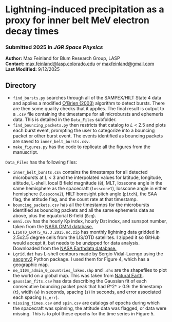 # Lightning-induced precipitation as a proxy for inner belt MeV electron decay times
### Submitted 2025 in *JGR Space Physics*

**Author:** Max Feinland for Blum Research Group, LASP \
**Contact:** max.feinland@lasp.colorado.edu or maxfeinland@gmail.com \
**Last Modified:** 9/12/2025


## Directory
- `find_bursts.py` searches through all of the SAMPEX/HILT State 4 data and applies a modified [O'Brien (2003)](https://doi.org/10.1029/2002JA009784) algorithm to detect bursts. There are then some quality checks that it applies. The final result is output to a `.csv` file containing the timestamps for all microbursts and ephemeris data. This is detailed in the `Data_Files` subfolder.
- `find_bouncing_packets.py` then restricts that catalog to *L* < 2.5 and plots each burst event, prompting the user to categorize into a bouncing packet or other burst event. The events identified as bouncing packets are saved to `inner_belt_bursts.csv`.
- `make_figures.py` has the code to replicate all the figures from the manuscript.

`Data_Files` has the following files:
  - `inner_belt_bursts.csv` contains the timestamps for all detected microbursts at *L* < 3 and the interpolated values for latitude, longitude, altitude, L-shell, local B field magnitude (`B`), MLT, losscone angle in the same hemisphere as the spacecraft (`losscone1`), losscone angle in either hemisphere (`losscone2`), HILT boresight pitch angle (`pitch`), the SAA flag, the attitude flag, and the count rate at that timestamp. 
  - `bouncing_packets.csv` has all the timestamps for the microbursts identified as bouncing packets and all the same ephemeris data as above, plus the equatorial B-field (`Beq`). 
  - `omni.csv` has the hourly Kp index, hourly Dst index, and sunspot number, taken from the [NASA OMNI database.](https://omniweb.gsfc.nasa.gov/)
  - `LISOTD_LRMTS_V2.3.2015.nc.zip` has monthly lightning data gridded in 2.5x2.5 degree cells from the LIS/OTD satellites. I zipped it so GitHub would accept it, but needs to be unzipped for data analysis. Downloaded from the [NASA Earthdata database.](https://www.earthdata.nasa.gov/data/catalog/ghrc-daac-lolrmts-2.3.2015)
  - `Lgrid.dat` has L-shell contours made by Sergio Vidal-Luengo using the [aacgmv2](https://pypi.org/project/aacgmv2/) Python package. I used them for Figure 4, which has a geographic map.
  - `ne_110m_admin_0_countries_lakes.shp` and `.shx` are the shapefiles to plot the world on a global map. This was taken from [Natural Earth](https://www.naturalearthdata.com/downloads/110m-cultural-vectors/).
  - `gaussian_fits.csv` has data describing the Gaussian fit of each consecutive bouncing packet peak that had *R*^2^ > 0.9: the timestamp (`t`), width (`w`) in seconds, spacing (`s`) in seconds, and error associated each spacing (`s_err`).
  - `missing_times.csv` and `spin.csv` are catalogs of epochs during which the spacecraft was spinning, the attitude data was flagged, or data were missing. This is to plot these epochs for the time series in Figure 5. 
